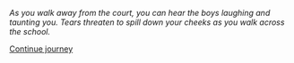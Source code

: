 
*As you walk away from the court, you can hear the boys laughing and taunting you. Tears threaten to spill down your
cheeks as you walk across the school.*

[Continue journey](/node/makeup)